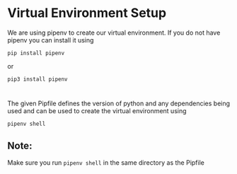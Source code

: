 # Virtual Environment Setup

We are using pipenv to create our virtual environment. 
If you do not have pipenv you can install it using

```
pip install pipenv
```

or

```
pip3 install pipenv
```
#

The given Pipfile defines the version of python and any dependencies being used and can be used to create the virtual environment using 

```
pipenv shell
```

## Note: 
Make sure you run ```pipenv shell``` in the same directory as the Pipfile